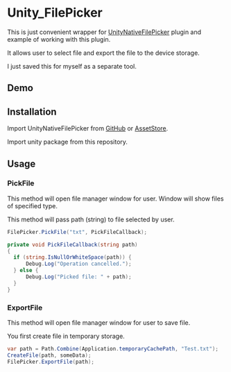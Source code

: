 # Unity_FilePicker

This is just convenient wrapper for [UnityNativeFilePicker](https://github.com/yasirkula/UnityNativeFilePicker) plugin and example of working with this plugin.

It allows user to select file and export the file to the device storage.

I just saved this for myself as a separate tool.


## Demo


## Installation
Import UnityNativeFilePicker from [GitHub](https://github.com/yasirkula/UnityNativeFilePicker) or [AssetStore](https://assetstore.unity.com/packages/tools/integration/native-file-picker-for-android-ios-173238).

Import unity package from this repository.


## Usage
### PickFile
This method will open file manager window for user. Window will show files of specified type.

This method will pass path (string) to file selected by user.

```csharp
FilePicker.PickFile("txt", PickFileCallback);

private void PickFileCallback(string path)
{
  if (string.IsNullOrWhiteSpace(path)) {
      Debug.Log("Operation cancelled.");
  } else {
      Debug.Log("Picked file: " + path);
  }
}
```

### ExportFile
This method will open file manager window for user to save file.

You first create file in temporary storage.

```csharp
var path = Path.Combine(Application.temporaryCachePath, "Test.txt");
CreateFile(path, someData);
FilePicker.ExportFile(path);
```
